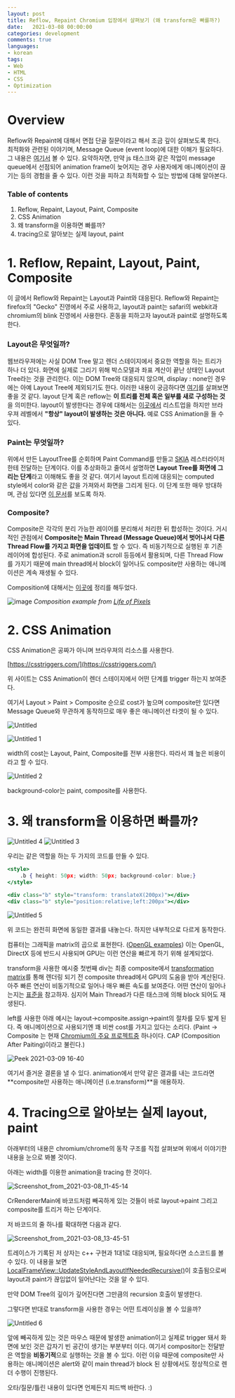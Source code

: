 ```yaml
---
layout: post
title: Reflow, Repaint Chromium 입장에서 살펴보기 (왜 transform은 빠를까?)
date:   2021-03-08 00:00:00
categories: development
comments: true
languages:
- korean
tags:
- Web
- HTML
- CSS
- Optimization
---		
```

# Overview

Reflow와 Repaint에 대해서 면접 단골 질문이라고 해서 조금 깊이 살펴보도록 한다.  
최적화와 관련된 이야기며, Message Queue (event loop)에 대한 이해가 필요하다. 그 내용은 [여기서](https://devsdk.github.io/ko/development/2021/02/25/ChromiumEventLoop.html) 볼 수 있다. 요약하자면, 만약 js 태스크와 같은 작업이 message queue에서 선점되어 animation frame이 늦어지는 경우 사용자에게 애니메이션이 끊기는 등의 경험을 줄 수 있다. 이런 것을 피하고 최적화할 수 있는 방법에 대해 알아본다.
### Table of contents

1. Reflow, Repaint, Layout, Paint, Composite
2. CSS Animation
3. 왜 transform을 이용하면 빠를까?
4. tracing으로 알아보는 실제 layout, paint

# 1. Reflow, Repaint, Layout, Paint, Composite

이 글에서 Reflow와 Repaint는 Layout과 Paint와 대응된다. Reflow와 Repaint는 firefox의 "Gecko" 진영에서 주로 사용하고, layout과 paint는 safari의 webkit과 chromium의 blink 진영에서 사용한다. 혼동을 피하고자 layout과 paint로 설명하도록 한다.

### Layout은 무엇일까?

 웹브라우져에는 사실 DOM Tree 말고 렌더 스테이지에서 중요한 역할을 하는 트리가 하나 더 있다. 화면에 실제로 그리기 위해 박스모델과 좌표 계산이 끝난 상태인 Layout Tree라는 것을 관리한다. 이는 DOM Tree와 대응되지 않으며, display : none인 경우에는 아예 Layout Tree에 제외되기도 한다. 이러한 내용이 궁금하다면 [여기](https://docs.google.com/presentation/d/1boPxbgNrTU0ddsc144rcXayGA_WF53k96imRH8Mp34Y/edit#slide=id.ga884fe665f_64_528)를 살펴보면 좋을 것 같다. layout 단계 혹은 reflow는 **이 트리를 전체 혹은 일부를 새로 구성하는 것**을 의미한다. layout이 발생한다는 경우에 대해서는 [이곳에서](https://sites.google.com/site/getsnippet/javascript/dom/repaints-and-reflows-manipulating-the-dom-responsibly) 리스트업을 하지만 브라우져 레벨에서 **"항상" layout이 발생하는 것은 아니다.** 예로 CSS Animation을 들 수 있다.

### Paint는 무엇일까?

 위에서 만든 LayoutTree를 순회하며 Paint Command를 만들고 [SKIA](https://skia.org/) 레스터라이저한테 전달하는 단계이다.  이를  추상화하고 줄여서 설명하면 **Layout Tree를 화면에 그리는 단계**라고 이해해도 좋을 것 같다. 여기서 layout 트리에 대응되는 computed style에서 color와 같은 값을 가져와서 화면을 그리게 된다.
 이 단계 또한 매우 방대하며, 관심 있다면 [이 문서](https://chromium.googlesource.com/chromium/src/+/master/third_party/blink/renderer/core/paint/README.md#Current-compositing-algorithm-CompositeBeforePaint)를 보도록 하자.

### Composite?

Composite은 각각의 분리 가능한 레이어를 분리해서 처리한 뒤 합성하는 것이다. 거시적인 관점에서 **Composite는 Main Thread (Message Queue)에서 벗어나서 다른 Thread Flow를 가지고 화면을 업데이트** 할 수 있다. 즉 비동기적으로 실행된 후 기존 레이어에 합성된다. 주로 animation과 scroll 등등에서 활용되며, 다른 Thread Flow를 가지기 때문에 main thread에서 block이 일어나도 composite만 사용하는 애니메이션은 계속 재생될 수 있다.

Composition에 대해서는 [이곳에](https://devsdk.github.io/ko/development/2021/03/29/blink-render-composition.html) 정리를 해두었다.

![image](https://user-images.githubusercontent.com/18409763/110417527-1dbb3a00-80d9-11eb-9724-e26417c8324d.png)
*Composition example from [Life of Pixels](https://docs.google.com/presentation/d/1boPxbgNrTU0ddsc144rcXayGA_WF53k96imRH8Mp34Y/edit#slide=id.ga884fe665f_64_1213)*

# 2. CSS Animation

CSS Animation은 공짜가 아니며 브라우져의 리소스를 사용한다.

[https://csstriggers.com/](https://csstriggers.com/)

위 사이트는 CSS Animation이 렌더 스테이지에서 어떤 단계를 trigger 하는지 보여준다.

여기서 Layout > Paint > Composite 순으로 cost가 높으며 composite만 있다면 Message Queue와 무관하게 동작하므로 매우 좋은 애니메이션 타겟이 될 수 있다.

![Untitled](https://user-images.githubusercontent.com/18409763/110276915-8641e280-8017-11eb-8f9d-777e61cde490.png)

![Untitled 1](https://user-images.githubusercontent.com/18409763/110276931-8f32b400-8017-11eb-8b37-f3a5209dd077.png)

width의 cost는 Layout, Paint, Composite를 전부 사용한다. 따라서 꽤 높은 비용이라고 할 수 있다.

![Untitled 2](https://user-images.githubusercontent.com/18409763/110276946-98bc1c00-8017-11eb-9929-2508783b42b0.png)


background-color는 paint, composite를 사용한다. 

# 3. 왜 transform을 이용하면 빠를까?

![Untitled 4](https://user-images.githubusercontent.com/18409763/110276963-a2458400-8017-11eb-8c3e-029f7f5c0b3c.png)
![Untitled 3](https://user-images.githubusercontent.com/18409763/110276965-a376b100-8017-11eb-962b-e7945a3dd8c2.png)

우리는 같은 역할을 하는 두 가지의 코드를 만들 수 있다. 

```jsx
<style>
    .b { height: 50px; width: 50px; background-color: blue;}
</style>

<div class="b" style="transform: translateX(200px)"></div>
<div class="b" style="position:relative;left:200px"></div>
```
![Untitled 5](https://user-images.githubusercontent.com/18409763/110276977-ad001900-8017-11eb-9022-42350b5a8555.png)


위 코드는 완전히 화면에 동일한 결과를 내놓는다. 하지만 내부적으로 다르게 동작한다.

 컴퓨터는 그래픽을  matrix의 곱으로 표현한다. ([OpenGL examples](http://www.opengl-tutorial.org/beginners-tutorials/tutorial-3-matrices/)) 이는 OpenGL, DirectX 등에 반드시 사용되며 GPU는 이런 연산을 빠르게 하기 위해 설계되었다.

transform을 사용한 예시중 첫번째 div는 최종 composite에서 [transformation matrix](https://en.wikipedia.org/wiki/Transformation_matrix)를 통해 렌더링 되기 전 composite thread에서 GPU의 도움을 받아 계산된다.  아주 빠른 연산이 비동기적으로 일어나 매우 빠른 속도를 보여준다.  어떤 연산이 일어나는지는 [표준을](https://drafts.csswg.org/css-transforms/#mathematical-description) 참고하자. 심지어 Main Thread가 다른 태스크에 의해 block 되어도 재생된다.

left를 사용한 아래 예시는 layout→composite.assign->paint의 절차를 모두 밟게 된다. 즉 애니메이션으로 사용되기엔 꽤 비싼 cost를 가지고 있다는 소리다.
(Paint → Composite 는 현재 [Chromium의 주요 프로젝트중](https://bugs.chromium.org/p/chromium/issues/detail?id=471333) 하나이다. CAP (Composition After Paiting)이라고 불린다.)

![Peek 2021-03-09 16-40](https://user-images.githubusercontent.com/18409763/110435489-6c2b0180-80f6-11eb-9c35-82824d8ad351.gif)

여기서 즐거운 결론을 낼 수 있다. animation에서 만약 같은 결과를 내는 코드라면 **composite만 사용하는 애니메이션 (i.e.transform)**을 애용하자.

# 4. Tracing으로 알아보는 실제 layout, paint

 아래부터의 내용은 chromium/chrome의 동작 구조를 직접 살펴보며 위에서 이야기한 내용을 눈으로 봐볼 것이다.

아래는 width를 이용한 animation을 tracing 한 것이다.

![Screenshot_from_2021-03-08_11-45-14](https://user-images.githubusercontent.com/18409763/110277005-c0ab7f80-8017-11eb-9b93-6fa9b7769b5e.png)

 CrRendererMain에 바코드처럼 빼곡하게 있는 것들이 바로 layout→paint 그리고 composite를 트리거 하는 단계이다.

저 바코드의 줄 하나를 확대하면 다음과 같다.

![Screenshot_from_2021-03-08_13-45-51](https://user-images.githubusercontent.com/18409763/110277012-c608ca00-8017-11eb-999d-aa8f220241a2.png)

 트레이스가 기록된 저 상자는 c++ 구현과 1대1로 대응되며, 필요하다면 소스코드를 볼 수 있다. 이 내용을 보면 [LocalFrameView::UpdateStyleAndLayoutIfNeededRecursive()](https://source.chromium.org/chromium/chromium/src/+/master:third_party/blink/renderer/core/frame/local_frame_view.cc;l=3312;drc=3c992b98c58db034eb5af6bc51aac6fb1939d571)이 호출됨으로써 layout과 paint가 끊임없이 일어난다는 것을 알 수 있다.

 만약 DOM Tree의 깊이가 깊어진다면 그만큼의 recursion 호출이 발생한다.

그렇다면 반대로 transform을 사용한 경우는 어떤 트레이싱을 볼 수 있을까?

![Untitled 6](https://user-images.githubusercontent.com/18409763/110277028-cdc86e80-8017-11eb-87dc-550b7e53f85a.png)

 앞에 빼곡하게 있는 것은 마우스 때문에 발생한 animation이고 실제로 trigger 돼서 화면에 보인 것은 갑자기 빈 공간이 생기는 부분부터 이다. 여기서 compositor는 전달받은 역할을 **비동기적**으로 실행하는 것을 볼 수 있다. 이런 이유 때문에 composite만 사용하는 애니메이션은 alert와 같이 main thread가 block 된 상황에서도 정상적으로 렌더 수행이 진행된다.

오타/질문/틀린 내용이 있다면 언제든지 피드백 바란다. :)